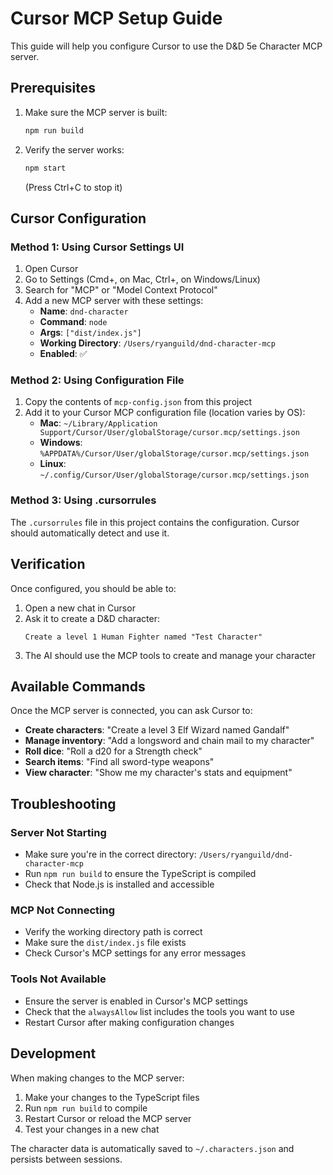 # Cursor MCP Setup Guide

This guide will help you configure Cursor to use the D&D 5e Character MCP server.

## Prerequisites

1. Make sure the MCP server is built:
   ```bash
   npm run build
   ```

2. Verify the server works:
   ```bash
   npm start
   ```
   (Press Ctrl+C to stop it)

## Cursor Configuration

### Method 1: Using Cursor Settings UI

1. Open Cursor
2. Go to Settings (Cmd+, on Mac, Ctrl+, on Windows/Linux)
3. Search for "MCP" or "Model Context Protocol"
4. Add a new MCP server with these settings:
   - **Name**: `dnd-character`
   - **Command**: `node`
   - **Args**: `["dist/index.js"]`
   - **Working Directory**: `/Users/ryanguild/dnd-character-mcp`
   - **Enabled**: ✅

### Method 2: Using Configuration File

1. Copy the contents of `mcp-config.json` from this project
2. Add it to your Cursor MCP configuration file (location varies by OS):
   - **Mac**: `~/Library/Application Support/Cursor/User/globalStorage/cursor.mcp/settings.json`
   - **Windows**: `%APPDATA%/Cursor/User/globalStorage/cursor.mcp/settings.json`
   - **Linux**: `~/.config/Cursor/User/globalStorage/cursor.mcp/settings.json`

### Method 3: Using .cursorrules

The `.cursorrules` file in this project contains the configuration. Cursor should automatically detect and use it.

## Verification

Once configured, you should be able to:

1. Open a new chat in Cursor
2. Ask it to create a D&D character:
   ```
   Create a level 1 Human Fighter named "Test Character"
   ```
3. The AI should use the MCP tools to create and manage your character

## Available Commands

Once the MCP server is connected, you can ask Cursor to:

- **Create characters**: "Create a level 3 Elf Wizard named Gandalf"
- **Manage inventory**: "Add a longsword and chain mail to my character"
- **Roll dice**: "Roll a d20 for a Strength check"
- **Search items**: "Find all sword-type weapons"
- **View character**: "Show me my character's stats and equipment"

## Troubleshooting

### Server Not Starting
- Make sure you're in the correct directory: `/Users/ryanguild/dnd-character-mcp`
- Run `npm run build` to ensure the TypeScript is compiled
- Check that Node.js is installed and accessible

### MCP Not Connecting
- Verify the working directory path is correct
- Make sure the `dist/index.js` file exists
- Check Cursor's MCP settings for any error messages

### Tools Not Available
- Ensure the server is enabled in Cursor's MCP settings
- Check that the `alwaysAllow` list includes the tools you want to use
- Restart Cursor after making configuration changes

## Development

When making changes to the MCP server:

1. Make your changes to the TypeScript files
2. Run `npm run build` to compile
3. Restart Cursor or reload the MCP server
4. Test your changes in a new chat

The character data is automatically saved to `~/.characters.json` and persists between sessions.
